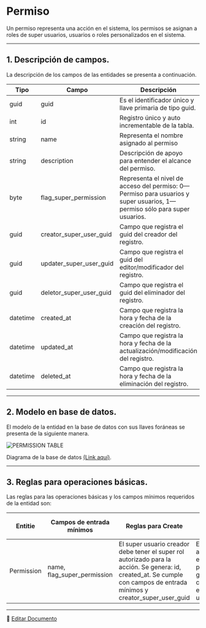 # Permiso

Un permiso representa una acción en el sistema, los permisos se asignan a roles de super usuarios, usuarios o roles personalizados en el sistema.

---

## 1.   Descripción de campos.

La descripción de los campos de las entidades se presenta a continuación.

| Tipo | Campo | Descripción |
|-|-|-|
| guid | guid | Es el identificador único y llave primaria de tipo guid. |
| int | id | Registro único y auto incrementable de la tabla. |
| string | name | Representa el nombre asignado al permiso |
| string | description | Descripción de apoyo para entender el alcance del permiso. |
| byte | flag_super_permission | Representa el nivel de acceso del permiso: 0—Permiso para usuarios y super usuarios, 1—permiso sólo para super usuarios. |
| guid | creator_super_user_guid | Campo que registra el guid del creador del registro. |
| guid | updater_super_user_guid | Campo que registra el guid del editor/modificador del registro. |
| guid | deletor_super_user_guid | Campo que registra el guid del eliminador del registro. |
| datetime | created_at | Campo que registra la hora y fecha de la creación del registro. |
| datetime | updated_at | Campo que registra la hora y fecha de la actualización/modificación del registro. |
| datetime | deleted_at | Campo que registra la hora y fecha de la eliminación del registro. |

--- 

## 2.  Modelo en base de datos.

El modelo de la entidad en la base de datos con sus llaves foráneas se presenta de la siguiente manera.

![PERMISSION TABLE](/images/PermissionTable.png)

Diagrama de la base de datos [(Link aquí)](https://app.diagrams.net/#G12bfdBfGq1QhoH-HbKd0D5KDiGZxJKMYT).

---

## 3.  Reglas para operaciones básicas.

Las reglas para las operaciones básicas y los campos mínimos requeridos de la entidad son:

| Entitie | Campos de entrada mínimos | Reglas para Create | Reglas para Update | Reglas para Soft Delete |
|-|-|-|-|-|
| Permission | name, flag_super_permission | El super usuario creador debe tener el super rol autorizado para la acción. Se genera: id, created_at. Se cumple con campos de entrada mínimos y creator_super_user_guid | El super usuario actualizador debe tener el super rol autorizado para la acción. Se genera: updated_at. Se cumple con campos de entrada mínimos y updater_super_user_guid. | No se puede ejecutar la operación. |

---

📝 [Editar Documento](https://github.com/4uRest/documentation)